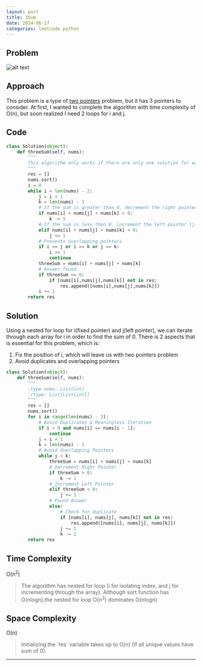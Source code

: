 ```yaml
---
layout: post
title: 3Sum
date: 2024-06-17
categories: leetcode python
---
```


## Problem
![alt text](/blog/public/img/3Sum.png)

## Approach
This problem is a type of <a href="https://www.geeksforgeeks.org/window-sliding-technique/" target="_blank">two pointers</a> problem, but it has 3 pointers to consider. At first, I wanted to complete the algorithm with time complexity of O(n), but soon realized I need 2 loops for i and j.

## Code
```python
class Solution(object):
    def threeSum(self, nums):
        """
        This algorithm only works if there are only one solution for each numbers. For example, if there nums(input) = [-2,0,1,1,2], the correct answer would be [[-2,0,2],[-2,1,1]]. However, this code cannot find the second answer, since it only checks for the first answer and moves on.
        """
        res = []
        nums.sort()
        i = 0
        while i < len(nums) - 2:
            j = i + 1
            k = len(nums) - 1
            # If the sum is greater than 0, decrement the right pointer (k)
            if nums[i] + nums[j] + nums[k] > 0:
                k -= 1
            # If the sum is less than 0, increment the left pointer (j)
            elif nums[i] + nums[j] + nums[k] < 0:
                j += 1
            # Prevents overlapping pointers
            if i == j or i == k or j == k:
                i += 1
                continue
            threeSum = nums[i] + nums[j] + nums[k]
            # Answer found
            if threeSum == 0:
                if [nums[i],nums[j],nums[k]] not in res:
                    res.append([nums[i],nums[j],nums[k]])
            i += 1
        return res
```

## Solution
Using a nested for loop for i(fixed pointer) and j(left pointer), we can iterate through each array for i in order to find the sum of 0. There is 2 aspects that is essential for this problem, which is:  

1. Fix the position of i, which will leave us with two pointers problem
2. Avoid duplicates and overlapping pointers

```python
class Solution(object):
    def threeSum(self, nums):
        """
        :type nums: List[int]
        :rtype: List[List[int]]
        """
        res = []
        nums.sort()
        for i in range(len(nums) - 2):
            # Avoid Duplicates & Meaningless Iteration
            if i > 0 and nums[i] == nums[i - 1]:
                continue
            j = i + 1
            k = len(nums) - 1
            # Avoid Overlapping Pointers
            while j < k:
                threeSum = nums[i] + nums[j] + nums[k]
                # Decrement Right Pointer
                if threeSum > 0:
                    k -= 1
                # Increment Left Pointer
                elif threeSum < 0:
                    j += 1
                # Found Answer
                else:
                    # Check for duplicate
                    if [nums[i], nums[j], nums[k]] not in res:
                        res.append([nums[i], nums[j], nums[k]])
                    j += 1
                    k -= 1
        return res
```

## Time Complexity
O(n<sup>2</sup>)
> The algorithm has nested for loop (i for isolating index, and j for incrementing through the array). Although sort function has O(nlogn),the nested for loop O(n<sup>2</sup>) dominates O(nlogn)

## Space Complexity
O(n)
> Initializing the 'res' variable takes up to O(n) (If all unique values have sum of 0).

---